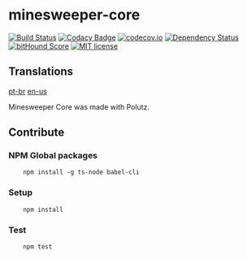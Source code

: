 # minesweeper-core

[![Build Status](https://travis-ci.org/alanmarcell/minesweeper-core.svg)](https://travis-ci.org/alanmarcell/minesweeper-core)
[![Codacy Badge](https://api.codacy.com/project/badge/Grade/0ee465301ea44e00a8fdd4556bd4d45b)](https://www.codacy.com/app/alanmarcell/minesweeper-core?utm_source=github.com&amp;utm_medium=referral&amp;utm_content=alanmarcell/minesweeper-core&amp;utm_campaign=Badge_Grade)
[![codecov.io](http://codecov.io/github/alanmarcell/minesweeper-core/coverage.svg)](http://codecov.io/github/alanmarcell/minesweeper-core)
[![Dependency Status](https://gemnasium.com/alanmarcell/minesweeper-core.svg)](https://gemnasium.com/alanmarcell/minesweeper-core)
[![bitHound Score](https://www.bithound.io/github/gotwarlost/istanbul/badges/score.svg)](https://www.bithound.io/github/alanmarcell/minesweeper-core)
[![MIT license](http://img.shields.io/badge/license-MIT-brightgreen.svg)](http://opensource.org/licenses/MIT)

## Translations
[pt-br](https://github.com/alanmarcell/minesweeper-core/blob/master/README.pt-br.md)
[en-us](https://github.com/alanmarcell/minesweeper-core/blob/master/README.md)

Minesweeper Core was made with Polutz.


## Contribute

### NPM Global packages
```
    npm install -g ts-node babel-cli
```

### Setup
```
    npm install   
```

### Test
```
    npm test
```
